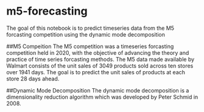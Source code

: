 # m5-forecasting
The goal of this notebook is to predict timeseries data from the M5 forcasting competition using the dynamic mode decomposition

##M5 Compeition
The M5 competition was a timeseries forcasting competition held in 2020, with the objective of advancing the theory and practice of time series forcasting methods. The M5 data made available by Walmart consists of the unit sales of 3049 products sold across ten stores over 1941 days. The goal is to predict the unit sales of products at each store 28 days ahead.

##Dynamic Mode Decomposition
The dynamic mode decomposition is a dimensionality reduction algorithm which was developed by Peter Schmid in 2008.
